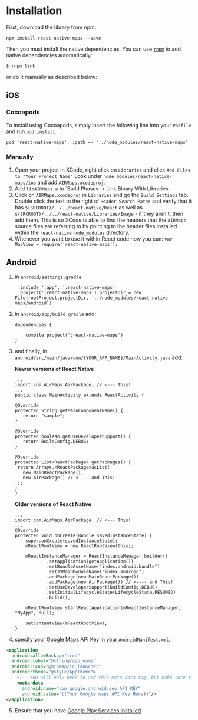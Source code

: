 
# Installation

First, download the library from npm:

```
npm install react-native-maps --save
```

Then you must install the native dependencies. You can use [`rnpm`](https://github.com/rnpm/rnpm) to
add native dependencies automatically:

`$ rnpm link`

or do it manually as described below:

## iOS

### Cocoapods
To install using Cocoapods, simply insert the following line into your `Podfile` and run `pod install`

`pod 'react-native-maps', :path => '../node_modules/react-native-maps'`

### Manually
1. Open your project in XCode, right click on `Libraries` and click `Add
   Files to "Your Project Name"` Look under `node_modules/react-native-maps/ios` and add `AIRMaps.xcodeproj`.
2. Add `libAIRMaps.a` to `Build Phases -> Link Binary With Libraries.
3. Click on `AIRMaps.xcodeproj` in `Libraries` and go the `Build
   Settings` tab. Double click the text to the right of `Header Search
   Paths` and verify that it has `$(SRCROOT)/../../react-native/React` as well as `$(SRCROOT)/../../react-native/Libraries/Image` - if they
   aren't, then add them. This is so XCode is able to find the headers that
   the `AIRMaps` source files are referring to by pointing to the
   header files installed within the `react-native` `node_modules`
   directory.
4. Whenever you want to use it within React code now you can: `var MapView =
   require('react-native-maps');`

## Android

1. in `android/settings.gradle`
   ```
     include ':app', ':react-native-maps'
     project(':react-native-maps').projectDir = new File(rootProject.projectDir, '../node_modules/react-native-maps/android')
   ```

2. in `android/app/build.gradle` add:
   ```
   dependencies {
       ...
       compile project(':react-native-maps')
   }
   ```

3. and finally, in `android/src/main/java/com/{YOUR_APP_NAME}/MainActivity.java` add:

    **Newer versions of React Native**
      ```
    ...
    import com.AirMaps.AirPackage; // <--- This!
    ...
    public class MainActivity extends ReactActivity {

     @Override
     protected String getMainComponentName() {
         return "sample";
     }

     @Override
     protected boolean getUseDeveloperSupport() {
         return BuildConfig.DEBUG;
     }

     @Override
     protected List<ReactPackage> getPackages() {
       return Arrays.<ReactPackage>asList(
         new MainReactPackage(),
         new AirPackage() // <---- and This!
       );
     }
   }
   ```

    **Older versions of React Native**
   ```
   ...
   import com.AirMaps.AirPackage; // <--- This!
   ...
   @Override
   protected void onCreate(Bundle savedInstanceState) {
       super.onCreate(savedInstanceState);
       mReactRootView = new ReactRootView(this);

       mReactInstanceManager = ReactInstanceManager.builder()
               .setApplication(getApplication())
               .setBundleAssetName("index.android.bundle")
               .setJSMainModuleName("index.android")
               .addPackage(new MainReactPackage())
               .addPackage(new AirPackage()) // <---- and This!
               .setUseDeveloperSupport(BuildConfig.DEBUG)
               .setInitialLifecycleState(LifecycleState.RESUMED)
               .build();

       mReactRootView.startReactApplication(mReactInstanceManager, "MyApp", null);

       setContentView(mReactRootView);
   }
   ```
4. specify your Google Maps API Key in your `AndroidManifest.xml`:

  ```xml
  <application
    android:allowBackup="true"
    android:label="@string/app_name"
    android:icon="@mipmap/ic_launcher"
    android:theme="@style/AppTheme">
      <!-- You will only need to add this meta-data tag, but make sure it's a child of application -->
      <meta-data
        android:name="com.google.android.geo.API_KEY"
        android:value="{{Your Google maps API Key Here}}"/>
  </application>
  ```

5. Ensure that you have [Google Play Services installed](http://stackoverflow.com/a/20137324/1424349)
